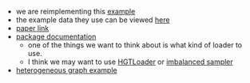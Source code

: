 - we are reimplementing this [example](https://github.com/pyg-team/pytorch_geometric/blob/master/examples/tgn.py) 
- the example data they use can be viewed [here](https://snap.stanford.edu/jodie/)
- [paper link](https://cs.stanford.edu/people/jure/pubs/jodie-kdd19.pdf#page=9&zoom=100,76,502)
- [package documentation](https://pytorch-geometric.readthedocs.io/en/latest/modules/loader.html)
    - one of the things we want to think about is what kind of loader to use. 
    - I think we may want to use [HGTLoader](https://pytorch-geometric.readthedocs.io/en/latest/modules/loader.html#torch_geometric.loader.HGTLoader) or [imbalanced sampler](https://pytorch-geometric.readthedocs.io/en/latest/modules/loader.html#torch_geometric.loader.ImbalancedSampler)
- [heterogeneous graph example](https://pytorch-geometric.readthedocs.io/en/latest/tutorial/heterogeneous.html)
